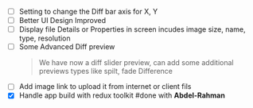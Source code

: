 - [ ] Setting to change the Diff bar axis for X, Y
- [ ] Better UI Design Improved
- [ ] Display file Details or Properties in screen incudes image size, name, type, resolution
- [ ] Some Advanced Diff preview
  > We have now a diff slider preview, can add some additional previews types like spilt, fade Difference
- [ ] Add image link to upload it from internet or client fils
- [x] Handle app build with redux toolkit #done with **Abdel-Rahman**
